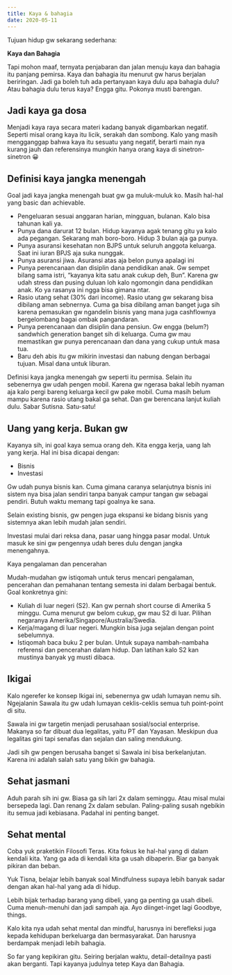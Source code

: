 ```yaml
---
title: Kaya & bahagia
date: 2020-05-11
---
```

Tujuan hidup gw sekarang sederhana:

__Kaya dan Bahagia__

Tapi mohon maaf, ternyata penjabaran dan jalan menuju kaya dan bahagia itu panjang pemirsa. Kaya dan bahagia itu menurut gw harus berjalan beriringan. Jadi ga boleh tuh ada pertanyaan kaya dulu apa bahagia dulu? Atau bahagia dulu terus kaya? Engga gitu. Pokonya musti barengan.

## Jadi kaya ga dosa ##

Menjadi kaya raya secara materi kadang banyak digambarkan negatif. Seperti misal orang kaya itu licik, serakah dan sombong. Kalo yang masih mengganggap bahwa kaya itu sesuatu yang negatif, berarti main nya kurang jauh dan referensinya mungkin hanya orang kaya di sinetron-sinetron 😀

## Definisi kaya jangka menengah ##

Goal jadi kaya jangka menengah buat gw ga muluk-muluk ko. Masih hal-hal yang basic dan achievable.

- Pengeluaran sesuai anggaran harian, mingguan, bulanan. Kalo bisa tahunan kali ya.
- Punya dana darurat 12 bulan. Hidup kayanya agak tenang gitu ya kalo ada pegangan. Sekarang mah boro-boro. Hidup 3 bulan aja ga punya.
- Punya asuransi kesehatan non BJPS untuk seluruh anggota keluarga. Saat ini iuran BPJS aja suka nunggak.
- Punya asuransi jiwa. Asuransi atas aja belon punya apalagi ini
- Punya perencanaan dan disiplin dana pendidikan anak. Gw sempet bilang sama istri, “kayanya kita satu anak cukup deh, Bun”. Karena gw udah stress dan pusing duluan loh kalo ngomongin dana pendidikan anak. Ko ya rasanya ini ngga bisa gimana ntar.
- Rasio utang sehat (30% dari income). Rasio utang gw sekarang bisa dibilang aman sebnernya. Cuma ga bisa dibilang aman banget juga sih karena pemasukan gw ngandelin bisnis yang mana juga cashflownya bergelombang bagai ombak pangandaran.
- Punya perencanaan dan disiplin dana pensiun. Gw engga (belum?) sandwhich generation banget sih di keluarga. Cuma gw mau memastikan gw punya perencanaan dan dana yang cukup untuk masa tua.
- Baru deh abis itu gw mikirin investasi dan nabung dengan berbagai tujuan. Misal dana untuk liburan.

Definisi kaya jangka menengah gw seperti itu permisa. Selain itu sebenernya gw udah pengen mobil. Karena gw ngerasa bakal lebih nyaman aja kalo pergi bareng keluarga kecil gw pake mobil. Cuma masih belum mampu karena rasio utang bakal ga sehat. Dan gw berencana lanjut kuliah dulu. Sabar Sutisna. Satu-satu!

## Uang yang kerja. Bukan gw ##

Kayanya sih, ini goal kaya semua orang deh. Kita engga kerja, uang lah yang kerja. Hal ini bisa dicapai dengan:

- Bisnis
- Investasi

Gw udah punya bisnis kan. Cuma gimana caranya selanjutnya bisnis ini sistem nya bisa jalan sendiri tanpa banyak campur tangan gw sebagai pendiri. Butuh waktu memang tapi goalnya ke sana.

Selain existing bisnis, gw pengen juga ekspansi ke bidang bisnis yang sistemnya akan lebih mudah jalan sendiri.

Investasi mulai dari reksa dana, pasar uang hingga pasar modal. Untuk masuk ke sini gw pengennya udah beres dulu dengan jangka menengahnya.

Kaya pengalaman dan pencerahan

Mudah-mudahan gw istiqomah untuk terus mencari pengalaman, pencerahan dan pemahanan tentang semesta ini dalam berbagai bentuk. Goal konkretnya gini:

- Kuliah di luar negeri (S2). Kan gw pernah short course di Amerika 5 minggu. Cuma menurut gw belom cukup, gw mau S2 di luar. Pilihan negaranya Amerika/Singapore/Australia/Swedia.
- Kerja/magang di luar negeri. Mungkin bisa juga sejalan dengan point sebelumnya.
- Istiqomah baca buku 2 per bulan. Untuk supaya nambah-nambaha referensi dan pencerahan dalam hidup. Dan latihan kalo S2 kan mustinya banyak yg musti dibaca.

## Ikigai ##


Kalo ngerefer ke konsep Ikigai ini, sebenernya gw udah lumayan nemu sih. Ngejalanin Sawala itu gw udah lumayan ceklis-ceklis semua tuh point-point di situ.

Sawala ini gw targetin menjadi perusahaan sosial/social enterprise. Makanya so far dibuat dua legalitas, yaitu PT dan Yayasan. Meskipun dua legalitas gini tapi senafas dan sejalan dan saling mendukung.

Jadi sih gw pengen berusaha banget si Sawala ini bisa berkelanjutan. Karena ini adalah salah satu yang bikin gw bahagia.

##  Sehat jasmani ##

Aduh parah sih ini gw. Biasa ga sih lari 2x dalam seminggu. Atau misal mulai bersepeda lagi. Dan renang 2x dalam sebulan. Paling-paling susah ngebikin itu semua jadi kebiasana. Padahal ini penting banget.

##  Sehat mental ##

Coba yuk praketikin Filosofi Teras. Kita fokus ke hal-hal yang di dalam kendali kita. Yang ga ada di kendali kita ga usah dibaperin. Biar ga banyak pikiran dan beban.

Yuk Tisna, belajar lebih banyak soal Mindfulness supaya lebih banyak sadar dengan akan hal-hal yang ada di hidup.

Lebih bijak terhadap barang yang dibeli, yang ga penting ga usah dibeli. Cuma menuh-menuhi dan jadi sampah aja. Ayo diinget-inget lagi Goodbye, things.

Kalo kita nya udah sehat mental dan mindful, harusnya ini berefleksi juga kepada kehidupan berkeluarga dan bermasyarakat. Dan harusnya berdampak menjadi lebih bahagia.

So far yang kepikiran gitu. Seiring berjalan waktu, detail-detailnya pasti akan berganti. Tapi kayanya judulnya tetep Kaya dan Bahagia.


